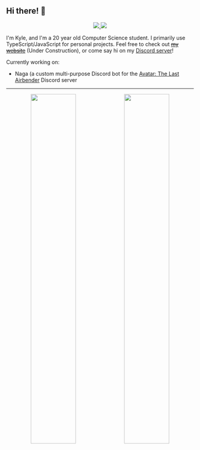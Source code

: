 ## Hi there! 👋

<div align="center">
  <a href="https://discord.com/users/254814547326533632">
    <img src="https://img.shields.io/static/v1?label=Discord&message=kyle%230103&style=for-the-badge&color=5865f2" />
  </a>
    <a href="https://twitter.com/sodacova_">
    <img src="https://img.shields.io/static/v1?label=Twitter&message=@sodacova_&style=for-the-badge&color=1d9bf0" />
  </a>
 </div>

I'm Kyle, and I'm a 20 year old Computer Science student. I primarily use TypeScript/JavaScript for personal projects. Feel free to check out ~~[my website](https://soda.gg)~~ (Under Construction), or come say hi on my [Discord server](https://discord.gg/ermuZAU)!
  
  Currently working on:
  - Naga (a custom multi-purpose Discord bot for the [Avatar: The Last Airbender](https://discord.gg/avatar) Discord server

---

<div align="center">
  <img width="49%" src="https://github-readme-stats.vercel.app/api?username=eaobao&show_icons=true&theme=radical&title_color=4abee7&text_color=ffffff&icon_color=4abee7&bg_color=0e1015&hide_border=true&custom_title=My%20GitHub%20Stats" />
  <img width="49%" src="https://github-readme-stats.vercel.app/api/top-langs?username=eaobao&show_icons=true&theme=radical&title_color=4abee7&text_color=ffffff&icon_color=4abee7&&hide_border=true&bg_color=0e1015&layout=compact" />
</div>
